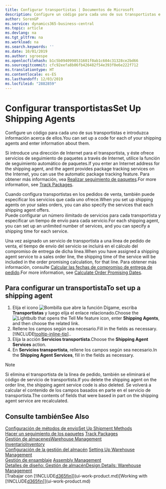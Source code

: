 ```yaml
---
title: Configurar transportistas | Documentos de Microsoft
description: Configure un código para cada uno de sus transportistas e introduzca información acerca de ellos.
author: SorenGP
ms.service: dynamics365-business-central
ms.topic: article
ms.devlang: na
ms.tgt_pltfrm: na
ms.workload: na
ms.search.keywords: ''
ms.date: 10/01/2019
ms.author: sgroespe
ms.openlocfilehash: b1c5b0940998531601f0ab1c604c31328ce2bd66
ms.sourcegitcommit: cfc92eefa8b06fb426482f54e393f0e6e222f712
ms.translationtype: HT
ms.contentlocale: es-ES
ms.lasthandoff: 12/03/2019
ms.locfileid: "2882859"
---
```

# <a name="set-up-shipping-agents"></a><span data-ttu-id="ab1d8-103">Configurar transportistas</span><span class="sxs-lookup"><span data-stu-id="ab1d8-103">Set Up Shipping Agents</span></span>
<span data-ttu-id="ab1d8-104">Configure un código para cada uno de sus transportistas e introduzca información acerca de ellos.</span><span class="sxs-lookup"><span data-stu-id="ab1d8-104">You can set up a code for each of your shipping agents and enter information about them.</span></span>  

<span data-ttu-id="ab1d8-105">Si introduce una dirección de Internet para el transportista, y éste ofrece servicios de seguimiento de paquetes a través de Internet, utilice la función de seguimiento automático de paquetes.</span><span class="sxs-lookup"><span data-stu-id="ab1d8-105">If you enter an Internet address for the shipping agent, and the agent provides package tracking services on the Internet, you can use the automatic package tracking feature.</span></span> <span data-ttu-id="ab1d8-106">Para obtener más información, vea [Realizar seguimiento de paquetes](sales-how-track-packages.md).</span><span class="sxs-lookup"><span data-stu-id="ab1d8-106">For more information, see [Track Packages](sales-how-track-packages.md).</span></span>

<span data-ttu-id="ab1d8-107">Cuando configura transportistas en los pedidos de venta, también puede especificar los servicios que cada uno ofrece.</span><span class="sxs-lookup"><span data-stu-id="ab1d8-107">When you set up shipping agents on your sales orders, you can also specify the services that each shipping agent offers.</span></span>  
<span data-ttu-id="ab1d8-108">Puede configurar un número ilimitado de servicios para cada transportista y especificar un tiempo de envío para cada servicio.</span><span class="sxs-lookup"><span data-stu-id="ab1d8-108">For each shipping agent, you can set up an unlimited number of services, and you can specify a shipping time for each service.</span></span>  

<span data-ttu-id="ab1d8-109">Una vez asignado un servicio de transportista a una línea de pedido de venta, el tiempo de envío del servicio se incluirá en el cálculo del compromiso de entrega de dicha línea.</span><span class="sxs-lookup"><span data-stu-id="ab1d8-109">When you have assigned a shipping agent service to a sales order line, the shipping time of the service will be included in the order promising calculation, for that line.</span></span> <span data-ttu-id="ab1d8-110">Para obtener más información, consulte [Calcular las fechas de compromiso de entrega de pedido](sales-how-to-calculate-order-promising-dates.md).</span><span class="sxs-lookup"><span data-stu-id="ab1d8-110">For more information, see [Calculate Order Promising Dates](sales-how-to-calculate-order-promising-dates.md).</span></span>

## <a name="to-set-up-a-shipping-agent"></a><span data-ttu-id="ab1d8-111">Para configurar un transportista</span><span class="sxs-lookup"><span data-stu-id="ab1d8-111">To set up a shipping agent</span></span>  
1.  <span data-ttu-id="ab1d8-112">Elija el icono ![Bombilla que abre la función Dígame](media/ui-search/search_small.png "Dígame qué desea hacer"), escriba **Transportistas** y luego elija el enlace relacionado.</span><span class="sxs-lookup"><span data-stu-id="ab1d8-112">Choose the ![Lightbulb that opens the Tell Me feature](media/ui-search/search_small.png "Tell me what you want to do") icon, enter **Shipping Agents**, and then choose the related link.</span></span>  
2.  <span data-ttu-id="ab1d8-113">Rellene los campos según sea necesario.</span><span class="sxs-lookup"><span data-stu-id="ab1d8-113">Fill in the fields as necessary.</span></span> [!INCLUDE[tooltip-inline-tip](includes/tooltip-inline-tip_md.md)]<span data-ttu-id="ab1d8-114">.</span><span class="sxs-lookup"><span data-stu-id="ab1d8-114">.</span></span>  
3.  <span data-ttu-id="ab1d8-115">Elija la acción **Servicios transportista**.</span><span class="sxs-lookup"><span data-stu-id="ab1d8-115">Choose the **Shipping Agent Services** action.</span></span>
4. <span data-ttu-id="ab1d8-116">En **Servicios transportista**, rellene los campos según sea necesario.</span><span class="sxs-lookup"><span data-stu-id="ab1d8-116">In the **Shipping Agent Services**, fill in the fields as necessary.</span></span>

> [!NOTE]  
>  <span data-ttu-id="ab1d8-117">Si elimina el transportista de la línea de pedido, también se eliminará el código de servicio de transportista.</span><span class="sxs-lookup"><span data-stu-id="ab1d8-117">If you delete the shipping agent on the order line, the shipping agent service code is also deleted.</span></span> <span data-ttu-id="ab1d8-118">Se volverá a calcular el contenido de los campos basados en parte en el servicio de transportista.</span><span class="sxs-lookup"><span data-stu-id="ab1d8-118">The contents of fields that were based in part on the shipping agent service are recalculated.</span></span>  

## <a name="see-also"></a><span data-ttu-id="ab1d8-119">Consulte también</span><span class="sxs-lookup"><span data-stu-id="ab1d8-119">See Also</span></span>
[<span data-ttu-id="ab1d8-120">Configuración de métodos de envío</span><span class="sxs-lookup"><span data-stu-id="ab1d8-120">Set Up Shipment Methods</span></span>](sales-how-set-up-shipment-methods.md)  
<span data-ttu-id="ab1d8-121">[Hacer un seguimiento de los paquetes](sales-how-track-packages.md)  </span><span class="sxs-lookup"><span data-stu-id="ab1d8-121">[Track Packages](sales-how-track-packages.md)  </span></span>  
[<span data-ttu-id="ab1d8-122">Gestión de almacenes</span><span class="sxs-lookup"><span data-stu-id="ab1d8-122">Warehouse Management</span></span>](warehouse-manage-warehouse.md)  
[<span data-ttu-id="ab1d8-123">Inventario</span><span class="sxs-lookup"><span data-stu-id="ab1d8-123">Inventory</span></span>](inventory-manage-inventory.md)  
<span data-ttu-id="ab1d8-124">[Configuración de la gestión del almacén](warehouse-setup-warehouse.md)   </span><span class="sxs-lookup"><span data-stu-id="ab1d8-124">[Setting Up Warehouse Management](warehouse-setup-warehouse.md)   </span></span>  
<span data-ttu-id="ab1d8-125">[Gestión de ensamblaje](assembly-assemble-items.md)  </span><span class="sxs-lookup"><span data-stu-id="ab1d8-125">[Assembly Management](assembly-assemble-items.md)  </span></span>  
[<span data-ttu-id="ab1d8-126">Detalles de diseño: Gestión de almacén</span><span class="sxs-lookup"><span data-stu-id="ab1d8-126">Design Details: Warehouse Management</span></span>](design-details-warehouse-management.md)  
<span data-ttu-id="ab1d8-127">[Trabajar con [!INCLUDE[d365fin](includes/d365fin_md.md)]](ui-work-product.md)</span><span class="sxs-lookup"><span data-stu-id="ab1d8-127">[Working with [!INCLUDE[d365fin](includes/d365fin_md.md)]](ui-work-product.md)</span></span>  
